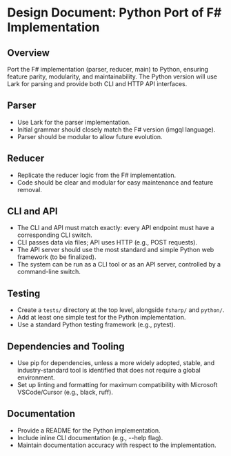 # Design Document: Python Port of F# Implementation

## Overview

Port the F# implementation (parser, reducer, main) to Python, ensuring feature parity, modularity, and maintainability. The Python version will use Lark for parsing and provide both CLI and HTTP API interfaces.

## Parser

- Use Lark for the parser implementation.
- Initial grammar should closely match the F# version (imgql language).
- Parser should be modular to allow future evolution.

## Reducer

- Replicate the reducer logic from the F# implementation.
- Code should be clear and modular for easy maintenance and feature removal.

## CLI and API

- The CLI and API must match exactly: every API endpoint must have a corresponding CLI switch.
- CLI passes data via files; API uses HTTP (e.g., POST requests).
- The API server should use the most standard and simple Python web framework (to be finalized).
- The system can be run as a CLI tool or as an API server, controlled by a command-line switch.

## Testing

- Create a `tests/` directory at the top level, alongside `fsharp/` and `python/`.
- Add at least one simple test for the Python implementation.
- Use a standard Python testing framework (e.g., pytest).

## Dependencies and Tooling

- Use pip for dependencies, unless a more widely adopted, stable, and industry-standard tool is identified that does not require a global environment.
- Set up linting and formatting for maximum compatibility with Microsoft VSCode/Cursor (e.g., black, ruff).

## Documentation

- Provide a README for the Python implementation.
- Include inline CLI documentation (e.g., --help flag).
- Maintain documentation accuracy with respect to the implementation.
